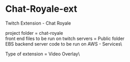 # Chat-Royale-ext
Twitch Extension - Chat Royale

project folder = chat-royale\
front end files to be run on twitch servers = Public folder\
EBS backend server code to be run on AWS - Services\

Type of extension = Video Overlay\